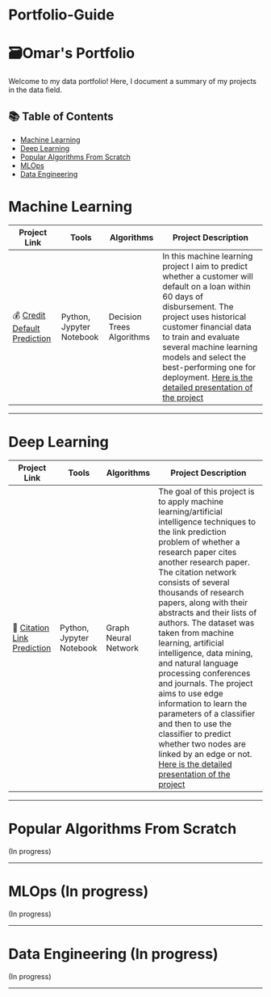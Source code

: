 # Portfolio-Guide

# 🗃️Omar's Portfolio

Welcome to my data portfolio! Here, I document a summary of my projects in the data field. 

## 📚 Table of Contents
- [Machine Learning](#machine-learning)
- [Deep Learning](#machine-learning)
- [Popular Algorithms From Scratch](#popular-algorithms-from-scratch)
- [MLOps](#machine-learning)
- [Data Engineering](#data-engineering)

# Machine Learning

| Project Link | Tools | Algorithms |Project Description | 
|---|---|---|---|
| 💰 [Credit Default Prediction](https://github.com/Omarlaouan/credit_default_prediction) | Python, Jypyter Notebook | Decision Trees Algorithms | In this machine learning project I aim to predict whether a customer will default on a loan within 60 days of disbursement. The project uses historical customer financial data to train and evaluate several machine learning models and select the best-performing one for deployment. [Here is the detailed presentation of the project](https://github.com/Omarlaouan/credit_default_prediction/blob/main/Project%20presentation.pdf) |

***

# Deep Learning

| Project Link | Tools | Algorithms |Project Description | 
|---|---|---|---|
| 📄 [Citation Link Prediction](https://github.com/Omarlaouan/citation_prediciton) | Python, Jypyter Notebook| Graph Neural Network | The goal of this project is to apply machine learning/artificial intelligence techniques to the link prediction problem of whether a research paper cites another research paper. The citation network consists of several thousands of research papers, along with their abstracts and their lists of authors. The dataset was taken from machine learning, artificial intelligence, data mining, and natural language processing conferences and journals. The project aims to use edge information to learn the parameters of a classifier and then to use the classifier to predict whether two nodes are linked by an edge or not. [Here is the detailed presentation of the project](https://github.com/Omarlaouan/citation_prediciton/blob/main/Project%20presentation%20-%20citation%20prediction.pdf) |

***

# Popular Algorithms From Scratch 
(In progress)
***

# MLOps (In progress)
(In progress)
***

# Data Engineering (In progress)
(In progress)
***

